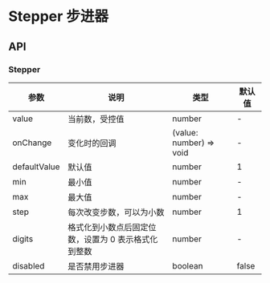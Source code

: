 # Stepper 步进器

<code src="./demos/index.tsx"></code>

## API

### Stepper

| 参数         | 说明                                                | 类型                    | 默认值 |
| ------------ | --------------------------------------------------- | ----------------------- | ------ |
| value        | 当前数，受控值                                      | number                  | -      |
| onChange     | 变化时的回调                                        | (value: number) => void | -      |
| defaultValue | 默认值                                              | number                  | 1      |
| min          | 最小值                                              | number                  | -      |
| max          | 最大值                                              | number                  | -      |
| step         | 每次改变步数，可以为小数                            | number                  | 1      |
| digits       | 格式化到小数点后固定位数，设置为 0 表示格式化到整数 | number                  | -      |
| disabled     | 是否禁用步进器                                      | boolean                 | false  |
